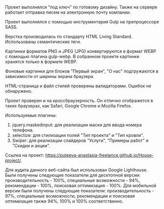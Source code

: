 Проект выполнялся "под ключ" по готовому дизайну. Также на сервере работает отправка писем на электронную почту компании.

Проект выполнялся с помощью инструментария Gulp на препроцессоре SASS.

Верстка производилась по стандарту HTML Living Standard. Использованы семантические теги.

Картинки форматов PNG и JPEG (JPG) конвертируются в формат WEBP c помощью плагина gulp-webp. В собранном проекте картинки хранятся только в формате WEBP.

Фоновые картинки для блоков "Первый экран", "О нас" подгружаются в зависимости от ширины экрана браузера. 

HTML-страница и файл стилей проверены валидаторами. Ошибок не обнаружено.

Проект проверен и на кроссбраузерность. Он отлично отображется в таких браузерах, как Safari, Google Chrome и Mozilla Firefox.

Используемые плагины:
1. jquery.maskedinput: для реализации маски для ввода номера телефона.
2. selectize: для стилизации полей "Тип проекта" и "Тип кровли".
3. Swiper: для реализации слайдеров "Услуги", "Примеры работ" и "Скидки и акции".

Ссылка на проект: https://puteeva-anastasia-freelance.github.io/House-project/.

Для аудита данного веб-сайта был использован Google Lighthouse. Были получены следующие показатели для десктопной версии: производительность - 100%, специальные возможности - 94%, рекомендации - 100%, поисковая оптимизация - 100%. Для мобильной версии были получены следующие показатели: производительность - 97%, специальные возможности, рекомендации и поисковая оптимизация также 94%, 100% и 100% соответственно.